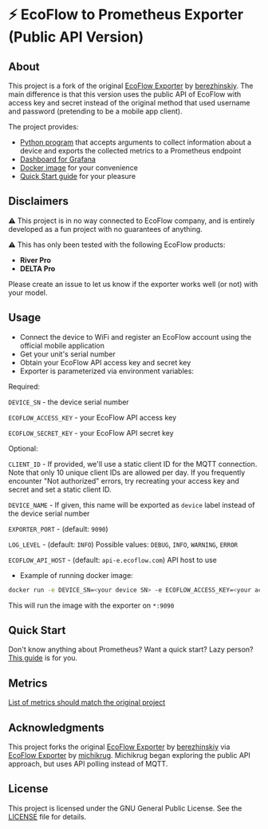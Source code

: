 # ⚡ EcoFlow to Prometheus Exporter (Public API Version)

## About

This project is a fork of the original [EcoFlow Exporter](https://github.com/berezhinskiy/ecoflow_exporter) by [berezhinskiy](https://github.com/berezhinskiy). The main difference is that this version uses the public API of EcoFlow with access key and secret instead of the original method that used username and password (pretending to be a mobile app client).

The project provides:

- [Python program](ecoflow_exporter.py) that accepts arguments to collect information about a device and exports the collected metrics to a Prometheus endpoint
- [Dashboard for Grafana](https://grafana.com/grafana/dashboards/17812-ecoflow/)
- [Docker image](https://github.com/dmitry-semenov/ecoflow_exporter/pkgs/container/ecoflow_exporter) for your convenience
- [Quick Start guide](docker-compose/) for your pleasure

## Disclaimers

⚠️ This project is in no way connected to EcoFlow company, and is entirely developed as a fun project with no guarantees of anything.

⚠️ This has only been tested with the following EcoFlow products:

- **River Pro**
- **DELTA Pro**

Please create an issue to let us know if the exporter works well (or not) with your model.

## Usage

- Connect the device to WiFi and register an EcoFlow account using the official mobile application
- Get your unit's serial number
- Obtain your EcoFlow API access key and secret key
- Exporter is parameterized via environment variables:

Required:

`DEVICE_SN` - the device serial number

`ECOFLOW_ACCESS_KEY` - your EcoFlow API access key

`ECOFLOW_SECRET_KEY` - your EcoFlow API secret key

Optional:

`CLIENT_ID` - If provided, we'll use a static client ID for the MQTT connection. Note that only 10 unique client IDs are allowed per day. If you frequently encounter "Not authorized" errors, try recreating your access key and secret and set a static client ID.

`DEVICE_NAME` - If given, this name will be exported as `device` label instead of the device serial number

`EXPORTER_PORT` - (default: `9090`)

`LOG_LEVEL` - (default: `INFO`) Possible values: `DEBUG`, `INFO`, `WARNING`, `ERROR`

`ECOFLOW_API_HOST` - (default: `api-e.ecoflow.com`) API host to use

- Example of running docker image:

```bash
docker run -e DEVICE_SN=<your device SN> -e ECOFLOW_ACCESS_KEY=<your access_key> -e ECOFLOW_SECRET_KEY=<your secret> -it -p 9090:9090 --network=host ghcr.io/dmitry-semenov/ecoflow_exporter
```

This will run the image with the exporter on `*:9090`

## Quick Start

Don't know anything about Prometheus? Want a quick start? Lazy person? [This guide](docker-compose/) is for you.

## Metrics

[List of metrics should match the original project](https://github.com/berezhinskiy/ecoflow_exporter?tab=readme-ov-file#metrics)

## Acknowledgments

This project forks the original [EcoFlow Exporter](https://github.com/berezhinskiy/ecoflow_exporter) by [berezhinskiy](https://github.com/berezhinskiy) via [EcoFlow Exporter](https://github.com/michikrug/ecoflow_exporter) by [michikrug](https://github.com/michikrug). Michikrug began exploring the public API approach, but uses API polling instead of MQTT.

## License

This project is licensed under the GNU General Public License. See the [LICENSE](LICENSE) file for details.
